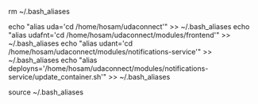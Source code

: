 
rm ~/.bash_aliases

echo "alias uda='cd /home/hosam/udaconnect'" >> ~/.bash_aliases
echo "alias udafnt='cd /home/hosam/udaconnect/modules/frontend'" >> ~/.bash_aliases
echo "alias udant='cd /home/hosam/udaconnect/modules/notifications-service'" >> ~/.bash_aliases
echo "alias deployns='/home/hosam/udaconnect/modules/notifications-service/update_container.sh'" >> ~/.bash_aliases

source ~/.bash_aliases
